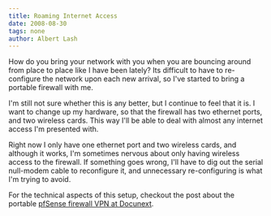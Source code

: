 ```yaml
---
title: Roaming Internet Access
date: 2008-08-30
tags: none
author: Albert Lash
---
```

How do you bring your network with you when you are bouncing around from place to place like I have been lately? Its difficult to have to re-configure the network upon each new arrival, so I've started to bring a portable firewall with me.

I'm still not sure whether this is any better, but I continue to feel that it is. I want to change up my hardware, so that the firewall has two ethernet ports, and two wireless cards. This way I'll be able to deal with almost any internet access I'm presented with.

Right now I only have one ethernet port and two wireless cards, and although it works, I'm sometimes nervous about only having wireless access to the firewall. If something goes wrong, I'll have to dig out the serial null-modem cable to reconfigure it, and unnecessary re-configuring is what I'm trying to avoid.

For the technical aspects of this setup, checkout the post about the portable <a href="http://www.docunext.com/2008/08/bringing-my-pfsense-firewall-along/">pfSense firewall VPN at Docunext</a>.

